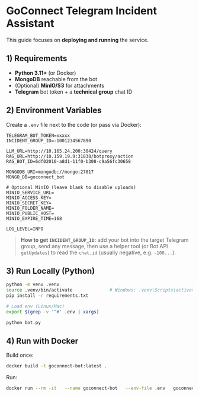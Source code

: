 # GoConnect Telegram Incident Assistant

This guide focuses on **deploying and running** the service.

## 1) Requirements
- **Python 3.11+** (or Docker)
- **MongoDB** reachable from the bot
- (Optional) **MinIO/S3** for attachments
- **Telegram** bot token + a **technical group** chat ID

## 2) Environment Variables
Create a `.env` file next to the code (or pass via Docker):
```
TELEGRAM_BOT_TOKEN=xxxxx
INCIDENT_GROUP_ID=-1001234567890

LLM_URL=http://10.165.24.200:30424/query
RAG_URL=http://10.159.19.9:31838/botproxy/action
RAG_BOT_ID=6df02010-a8d1-11f0-b308-c9a56fc30658

MONGODB_URI=mongodb://mongo:27017
MONGO_DB=goconnect_bot

# Optional MinIO (leave blank to disable uploads)
MINIO_SERVICE_URL=
MINIO_ACCESS_KEY=
MINIO_SECRET_KEY=
MINIO_FOLDER_NAME=
MINIO_PUBLIC_HOST=
MINIO_EXPIRE_TIME=168

LOG_LEVEL=INFO
```

> **How to get `INCIDENT_GROUP_ID`:** add your bot into the target Telegram group, send any message, then use a helper tool (or Bot API `getUpdates`) to read the `chat.id` (usually negative, e.g. `-100...`).

## 3) Run Locally (Python)
```bash
python -m venv .venv
source .venv/bin/activate              # Windows: .venv\Scripts\activate
pip install -r requirements.txt

# Load env (Linux/Mac)
export $(grep -v '^#' .env | xargs)

python bot.py
```

## 4) Run with Docker
Build once:
```bash
docker build -t goconnect-bot:latest .
```

Run:
```bash
docker run --rm -it   --name goconnect-bot   --env-file .env   goconnect-bot:latest
```

